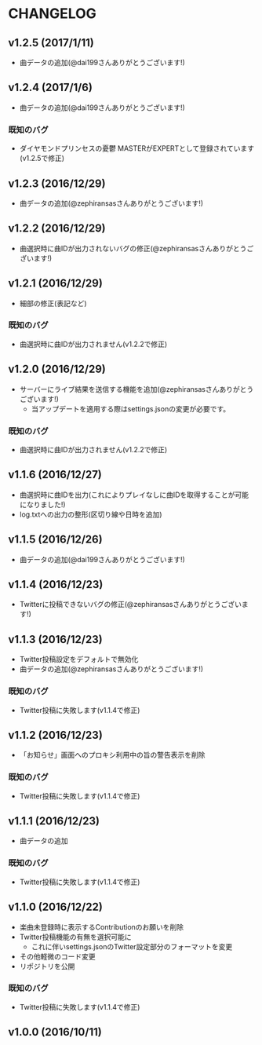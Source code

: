 # CHANGELOG

## v1.2.5 (2017/1/11)

* 曲データの追加(@dai199さんありがとうございます!)

## v1.2.4 (2017/1/6)

* 曲データの追加(@dai199さんありがとうございます!)

### 既知のバグ

* ダイヤモンドプリンセスの憂鬱 MASTERがEXPERTとして登録されています(v1.2.5で修正)

## v1.2.3 (2016/12/29)

* 曲データの追加(@zephiransasさんありがとうございます!)

## v1.2.2 (2016/12/29)

* 曲選択時に曲IDが出力されないバグの修正(@zephiransasさんありがとうございます!)

## v1.2.1 (2016/12/29)

* 細部の修正(表記など)

### 既知のバグ

* 曲選択時に曲IDが出力されません(v1.2.2で修正)

## v1.2.0 (2016/12/29)

* サーバーにライブ結果を送信する機能を追加(@zephiransasさんありがとうございます!)
    * 当アップデートを適用する際はsettings.jsonの変更が必要です。

### 既知のバグ

* 曲選択時に曲IDが出力されません(v1.2.2で修正)

## v1.1.6 (2016/12/27)

* 曲選択時に曲IDを出力(これによりプレイなしに曲IDを取得することが可能になりました!)
* log.txtへの出力の整形(区切り線や日時を追加)

## v1.1.5 (2016/12/26)

* 曲データの追加(@dai199さんありがとうございます!)

## v1.1.4 (2016/12/23)

* Twitterに投稿できないバグの修正(@zephiransasさんありがとうございます!)

## v1.1.3 (2016/12/23)

* Twitter投稿設定をデフォルトで無効化
* 曲データの追加(@zephiransasさんありがとうございます!)

### 既知のバグ

* Twitter投稿に失敗します(v1.1.4で修正)

## v1.1.2 (2016/12/23)

* 「お知らせ」画面へのプロキシ利用中の旨の警告表示を削除

### 既知のバグ

* Twitter投稿に失敗します(v1.1.4で修正)

## v1.1.1 (2016/12/23)

* 曲データの追加

### 既知のバグ

* Twitter投稿に失敗します(v1.1.4で修正)

## v1.1.0 (2016/12/22)

* 楽曲未登録時に表示するContributionのお願いを削除
* Twitter投稿機能の有無を選択可能に
    * これに伴いsettings.jsonのTwitter設定部分のフォーマットを変更
* その他軽微のコード変更
* リポジトリを公開

### 既知のバグ

* Twitter投稿に失敗します(v1.1.4で修正)

## v1.0.0 (2016/10/11)
